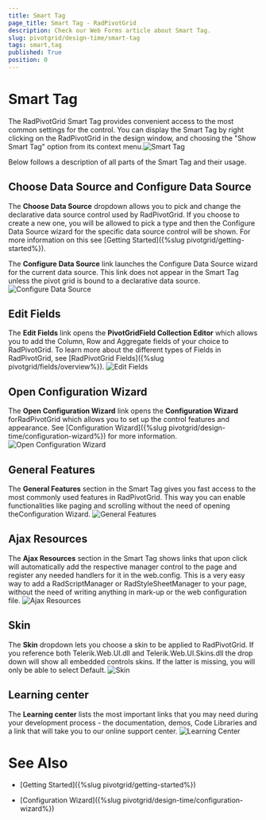 ```yaml
---
title: Smart Tag
page_title: Smart Tag - RadPivotGrid
description: Check our Web Forms article about Smart Tag.
slug: pivotgrid/design-time/smart-tag
tags: smart,tag
published: True
position: 0
---
```


# Smart Tag



The RadPivotGrid Smart Tag provides convenient access to the most common settings for the	control. You can display the Smart Tag by right clicking on the RadPivotGrid in the design window,	and choosing the "Show Smart Tag" option from its context menu.![Smart Tag](images/pivotgrid-design-time-smarttag.png)

Below follows a description of all parts	of the Smart Tag and their usage.

## Choose Data Source and Configure Data Source

The **Choose Data Source** dropdown allows you to pick and change the declarative data source control used by RadPivotGrid. If you choose to create a new one, you will be allowed to pick a type and then the Configure Data Source wizard for the specific data source control will be shown. For more information on this see [Getting Started]({%slug pivotgrid/getting-started%}).

The **Configure Data Source** link launches the Configure Data Source wizard for the current data source. This link does not appear in the Smart Tag unless the pivot grid is bound to a declarative data source.
![Configure Data Source](images/pivotgrid-design-time-smarttag_1.png)

## Edit Fields

The **Edit Fields** link opens the **PivotGridField Collection Editor** which allows you to add the Column, Row and Aggregate fields of your choice to RadPivotGrid. To learn more about the different types of Fields in RadPivotGrid, see [RadPivotGrid Fields]({%slug pivotgrid/fields/overview%}).
![Edit Fields](images/pivotgrid-design-time-smarttag_2.png)

## Open Configuration Wizard

The **Open Configuration Wizard** link opens the **Configuration Wizard** forRadPivotGrid which allows you to set up the control features and appearance. See [Configuration Wizard]({%slug pivotgrid/design-time/configuration-wizard%}) for more information.
![Open Configuration Wizard](images/pivotgrid-design-time-smarttag_3.png)

## General Features

The **General Features** section in the Smart Tag gives you fast access to the most commonly used features in RadPivotGrid. This way you can enable functionalities like paging and scrolling without the need of opening theConfiguration Wizard.
![General Features](images/pivotgrid-design-time-smarttag_4.png)

## Ajax Resources

The **Ajax Resources** section in the Smart Tag shows links that upon click will automatically add the respective manager control to the page and register any needed handlers for it in the web.config. This is a very easy way to add a RadScriptManager or RadStyleSheetManager to your page, without the need of writing anything in mark-up or the web configuration file.
![Ajax Resources](images/pivotgrid-design-time-smarttag_5.png)

## Skin

The **Skin** dropdown lets you choose a skin to be applied to RadPivotGrid. If you reference both Telerik.Web.UI.dll and Telerik.Web.UI.Skins.dll the drop down will show all embedded controls skins. If the latter is missing, you will only be able to select Default.
![Skin](images/pivotgrid-design-time-smarttag_6.png)

## Learning center

The **Learning center** lists the most important links that you may need during your development process - the documentation, demos, Code Libraries and a link that will take you to our online support center.
![Learning Center](images/pivotgrid-design-time-smarttag_7.png)

# See Also

 * [Getting Started]({%slug pivotgrid/getting-started%})

 * [Configuration Wizard]({%slug pivotgrid/design-time/configuration-wizard%})
